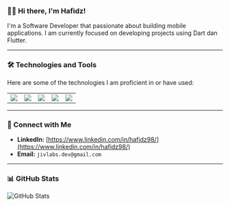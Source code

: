### 🧑‍💻 Hi there, I'm Hafidz!

I'm a Software Developer that passionate about building mobile applications. I am currently focused on developing projects using Dart dan Flutter.

---

<!--
### 🌱 I'm Currently Learning

-   **[Language/Framework]**: [Mention the technology you're currently studying]
-   **[Topic]**: [Mention another topic, e.g., Web Performance Optimization]

---

### 💼 Experience and Projects

-   I participated in the [Project Name 1] project, which can be viewed at [project link].
-   My personal project, [Project Name 2], is available at [project link].

---
-->

### 🛠️ Technologies and Tools

Here are some of the technologies I am proficient in or have used:

<table>
  <tr>
    <td align="center">
      <img src="https://img.shields.io/badge/dart-%230175C2.svg?style=for-the-badge&logo=dart&logoColor=white" />
    </td>
    <td align="center">
      <img src="https://img.shields.io/badge/Flutter-%2302569B.svg?style=for-the-badge&logo=Flutter&logoColor=white" />
    </td>
    <td align="center">
      <img src="https://img.shields.io/badge/go-%2300ADD8.svg?style=for-the-badge&logo=go&logoColor=white" />
    </td>
    <td align="center">
      <img src="https://img.shields.io/badge/figma-%23F24E1E.svg?style=for-the-badge&logo=figma&logoColor=white" />
    </td>
    <td align="center">
      <img src="https://img.shields.io/badge/penpot-%23FFFFFF.svg?style=for-the-badge&logo=penpot&logoColor=black" />
    </td>
  </tr>
</table>

---

### 💬 Connect with Me

-   **LinkedIn:** [https://www.linkedin.com/in/hafidz98/](https://www.linkedin.com/in/hafidz98/)
-   **Email:** `jivlabs.dev@gmail.com`

---

### 📊 GitHub Stats

![GitHub Stats](https://github-readme-stats.vercel.app/api?username=hafidz98&show_icons=true&theme=default)
<!-- ![Top Langs](https://github-readme-stats.vercel.app/api/top-langs/?username=hafidz98&layout=compact&theme=default) -->


<!--
**hafidz98/hafidz98** is a ✨ _special_ ✨ repository because its `README.md` (this file) appears on your GitHub profile.

Here are some ideas to get you started:

- 🔭 I’m currently working on ...
- 🌱 I’m currently learning ...
- 👯 I’m looking to collaborate on ...
- 🤔 I’m looking for help with ...
- 💬 Ask me about ...
- 📫 How to reach me: ...
- 😄 Pronouns: ...
- ⚡ Fun fact: ...
-->
